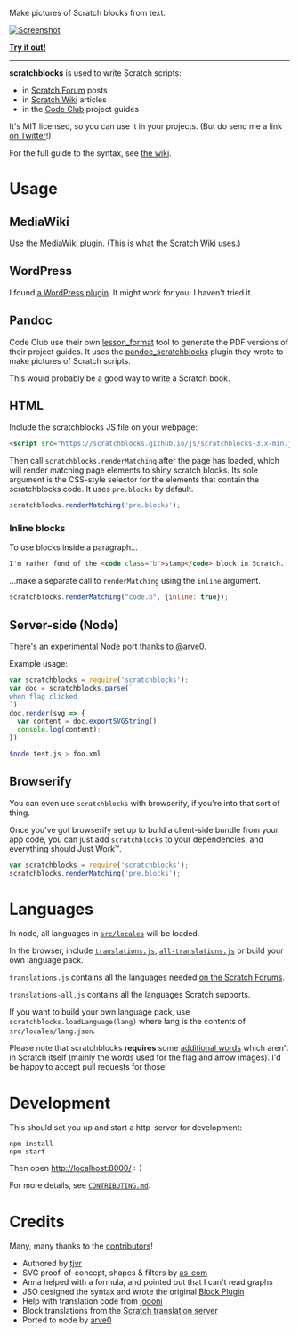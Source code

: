 Make pictures of Scratch blocks from text.

[![Screenshot](http://scratchblocks.github.io/screenshot.png)](https://scratchblocks.github.io/#when%20flag%20clicked%0Aclear%0Aforever%0Apen%20down%0Aif%20%3C%3Cmouse%20down%3F%3E%20and%20%3Ctouching%20%5Bmouse-pointer%20v%5D%3F%3E%3E%20then%0Aswitch%20costume%20to%20%5Bbutton%20v%5D%0Aelse%0Aadd%20(x%20position)%20to%20%5Blist%20v%5D%0Aend%0Amove%20(foo)%20steps%0Aturn%20ccw%20(9)%20degrees)

**[Try it out!](http://scratchblocks.github.io/)**

---

**scratchblocks** is used to write Scratch scripts:

- in [Scratch Forum](http://scratch.mit.edu/discuss/topic/14772/) posts
- in [Scratch Wiki](http://wiki.scratch.mit.edu/wiki/Block_Plugin) articles 
- in the [Code Club](https://www.codeclub.org.uk) project guides

It's MIT licensed, so you can use it in your projects. (But do send me a link
[on Twitter](http://twitter.com/blob8108)!)

For the full guide to the syntax, see [the wiki](http://wiki.scratch.mit.edu/wiki/Block_Plugin/Syntax).

# Usage

## MediaWiki

Use [the MediaWiki plugin](https://github.com/tjvr/wiki-scratchblocks). (This is what the [Scratch Wiki](http://wiki.scratch.mit.edu/wiki/Block_Plugin) uses.)

## WordPress

I found [a WordPress plugin](https://github.com/tkc49/scratchblocks-for-wp). It might work for you; I haven't tried it.

## Pandoc

Code Club use their own [lesson_format](https://github.com/CodeClub/lesson_format) tool to generate the PDF versions of their project guides. It uses the [pandoc_scratchblocks](https://github.com/CodeClub/pandoc_scratchblocks) plugin they wrote to make pictures of Scratch scripts.

This would probably be a good way to write a Scratch book.

## HTML

Include the scratchblocks JS file on your webpage:

```html
<script src="https://scratchblocks.github.io/js/scratchblocks-3.x-min.js"></script>
```

Then call `scratchblocks.renderMatching` after the page has loaded, which
will render matching page elements to shiny scratch blocks. Its sole argument
is the CSS-style selector for the elements that contain the scratchblocks code.
It uses `pre.blocks` by default.

```js
scratchblocks.renderMatching('pre.blocks');
```

### Inline blocks

To use blocks inside a paragraph...

```html
I'm rather fond of the <code class="b">stamp</code> block in Scratch.
```

...make a separate call to `renderMatching` using the `inline` argument.

```js
scratchblocks.renderMatching("code.b", {inline: true});
```

## Server-side (Node)

There's an experimental Node port thanks to @arve0.

Example usage:

```js
var scratchblocks = require('scratchblocks');
var doc = scratchblocks.parse(`
when flag clicked
`)
doc.render(svg => {
  var content = doc.exportSVGString()
  console.log(content);
})
```

```sh
$node test.js > foo.xml
```

## Browserify

You can even use `scratchblocks` with browserify, if you're into that sort of
thing.

Once you've got browserify set up to build a client-side bundle from your app
code, you can just add `scratchblocks` to your dependencies, and everything
should Just Work™.

```js
var scratchblocks = require('scratchblocks');
scratchblocks.renderMatching('pre.blocks');
```

# Languages

In node, all languages in [`src/locales`](https://github.com/tjvr/scratchblocks/blob/master/src/locales) will be loaded.

In the browser, include [`translations.js`](https://github.com/tjvr/scratchblocks/blob/master/browser/translations.js), [`all-translations.js`](https://github.com/tjvr/scratchblocks/blob/master/browser/translations.js) or build your own language pack.

`translations.js` contains all the languages needed [on the Scratch Forums](http://scratch.mit.edu/discuss/#category_head_6).

`translations-all.js` contains all the languages Scratch supports.

If you want to build your own language pack, use `scratchblocks.loadLanguage(lang)` where lang is the contents of `src/locales/lang.json`.

Please note that scratchblocks **requires** some [additional words](https://github.com/tjvr/scratchblocks/blob/master/src/locales/extra_aliases.js) which aren't in Scratch itself (mainly the words used for the flag and arrow images). I'd be happy to accept pull requests for those!


# Development

This should set you up and start a http-server for development:

```
npm install
npm start
```

Then open <http://localhost:8000/> :-)

For more details, see [`CONTRIBUTING.md`](https://github.com/tjvr/scratchblocks/blob/master/.github/CONTRIBUTING.md).


# Credits

Many, many thanks to the [contributors](https://github.com/tjvr/scratchblocks/graphs/contributors)!

* Authored by [tjvr](https://github.com/tjvr)
* SVG proof-of-concept, shapes & filters by [as-com](https://github.com/as-com)
* Anna helped with a formula, and pointed out that I can't read graphs
* JSO designed the syntax and wrote the original [Block Plugin](http://wiki.scratch.mit.edu/wiki/Block_Plugin_\(1.4\))
* Help with translation code from [joooni](http://scratch.mit.edu/users/joooni/)
* Block translations from the [Scratch translation server](http://translate.scratch.mit.edu/)
* Ported to node by [arve0](https://github.com/arve0)
